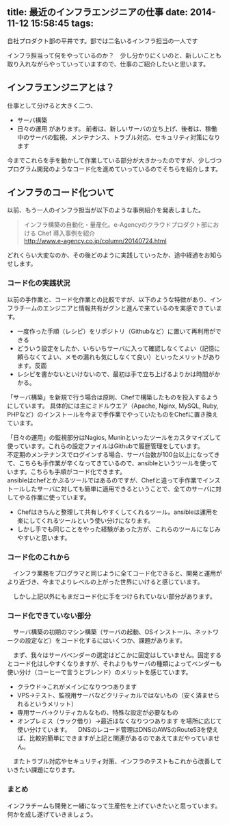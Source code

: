 title: 最近のインフラエンジニアの仕事
date: 2014-11-12 15:58:45
tags:
---

自社プロダクト部の平井です。部では二名いるインフラ担当の一人です

インフラ担当って何をやっているのか？　少し分かりにくいのと、新しいことも取り入れながらやっていっていますので、仕事のご紹介したいと思います。


## インフラエンジニアとは？
仕事として分けると大きく二つ、
* サーバ構築
* 日々の運用
があります。
前者は、新しいサーバの立ち上げ、後者は、稼働中のサーバの監視、メンテナンス、トラブル対応、セキュリティ対策になります

今までこれらを手を動かして作業している部分が大きかったのですが、少しづつプログラム開発のようなコード化を進めていっているのでそちらを紹介します。

## インフラのコード化ついて
以前、もう一人のインフラ担当が以下のような事例紹介を発表しました。
> インフラ構築の自動化・量産化。e-Agencyのクラウドプロダクト部における Chef 導入事例を紹介  
> http://www.e-agency.co.jp/column/20140724.html  

どれくらい大変なのか、その後どのように実践していったか、途中経過をお知らせします。

### コード化の実践状況

 以前の手作業と、コード化作業との比較ですが、以下のような特徴があり、インフラチームのエンジニアと情報共有がグンと進んで来ているのを実感できています。

* 一度作った手順（レシピ）をリポジトリ（Githubなど）に置いて再利用ができる
* どういう設定をしたか、いちいちサーバに入って確認しなくてよい（記憶に頼らなくてよい、メモの漏れも気にしなくて良い）といったメリットがあります。反面
* レシピを書かないといけないので、最初は手で立ち上げるよりかは時間がかかる。

「サーバ構築」を新規で行う場合は原則、Chefで構築したものを投入するようにしています。
具体的には主にミドルウエア（Apache, Nginx, MySQL, Ruby, PHPなど）のインストールを今まで手作業でやっていたものをChefに置き換えています。  

「日々の運用」の監視部分はNagios, Muninといったツールをカスタマイズして使っています。これらの設定ファイルはGithubで履歴管理をしています。  
不定期のメンテナンスでログインする場合、サーバ台数が100台以上になってきて、こちらも手作業が辛くなってきているので、ansibleというツールを使っています。こちらも手順がコード化できます。  
ansibleはchefとかぶるツールではあるのですが、Chefと違って手作業でインストールしたサーバに対しても簡単に適用できるということで、全てのサーバに対してやる作業に使っています。

* Chefはきちんと整理して共有しやすくしてくれるツール。ansibleは運用を楽にしてくれるツールという使い分けになります。
* しかし手でも同じことをやった経験があった方が、これらのツールになじみやすいと思います。

### コード化のこれから
　インフラ業務をプログラマと同じように全てコード化できると、開発と運用がより近づき、今までよりレベルの上がった世界にいけると感じています。

　しかし上記以外にもまだコード化に手をつけられていない部分があります。


### コード化できていない部分
　サーバ構築の初期のマシン構築（サーバの起動、OSインストール、ネットワークの設定など）をコード化するにはいくつか、課題があります。

　まず、我々はサーバベンダーの選定はどこかに固定はしていません。固定するとコード化はしやすくなりますが、それよりもサーバの種類によってベンダーも使い分け（コーヒーで言うとブレンド）のメリットを感じています。

* クラウド→これがメインになりつつあります
* VPS→テスト、監視用サーバなどクリティカルではないもの（安く済ませられるというメリット）
* 専用サーバ→クリティカルなもの、特殊な設定が必要なもの
* オンプレミス（ラック借り）→最近はなくなりつつあります
を場所に応じて使い分けています。
　DNSのレコード管理はDNSのAWSのRoute53を使えば、比較的簡単にできますが上記と関連があるのであえてまだやっていません。

　またトラブル対応やセキュリティ対策、インフラのテストもこれから改善していきたい課題になります。


### まとめ
インフラチームも開発と一緒になって生産性を上げていきたいと思っています。  
何かを成し遂げていきましょう。